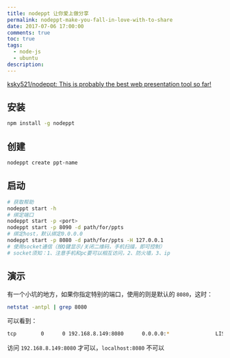 ```yaml
---
title: nodeppt 让你爱上做分享
permalink: nodeppt-make-you-fall-in-love-with-to-share
date: 2017-07-06 17:00:00
comments: true
toc: true
tags:
  - node-js
  - ubuntu
description:
---
```


[ksky521/nodeppt: This is probably the best web presentation tool so far!](https://github.com/ksky521/nodeppt)

## 安装

```bash
npm install -g nodeppt
```

## 创建

```bash
nodeppt create ppt-name
```

<!-- more -->

## 启动

```bash
# 获取帮助
nodeppt start -h
# 绑定端口
nodeppt start -p <port>
nodeppt start -p 8090 -d path/for/ppts
# 绑定host，默认绑定0.0.0.0
nodeppt start -p 8080 -d path/for/ppts -H 127.0.0.1
# 使用socket通信（按Q键显示/关闭二维码，手机扫描，即可控制）
# socket须知：1、注意手机和pc要可以相互访问，2、防火墙，3、ip
```

## 演示

有一个小坑的地方，如果你指定特别的端口，使用的则是默认的 `8080`，这时：

```bash
netstat -antpl | grep 8080
```

可以看到：

```bash
tcp        0      0 192.168.8.149:8080      0.0.0.0:*               LISTEN      4801/node
```

访问 `192.168.8.149:8080` 才可以，`localhost:8080` 不可以
